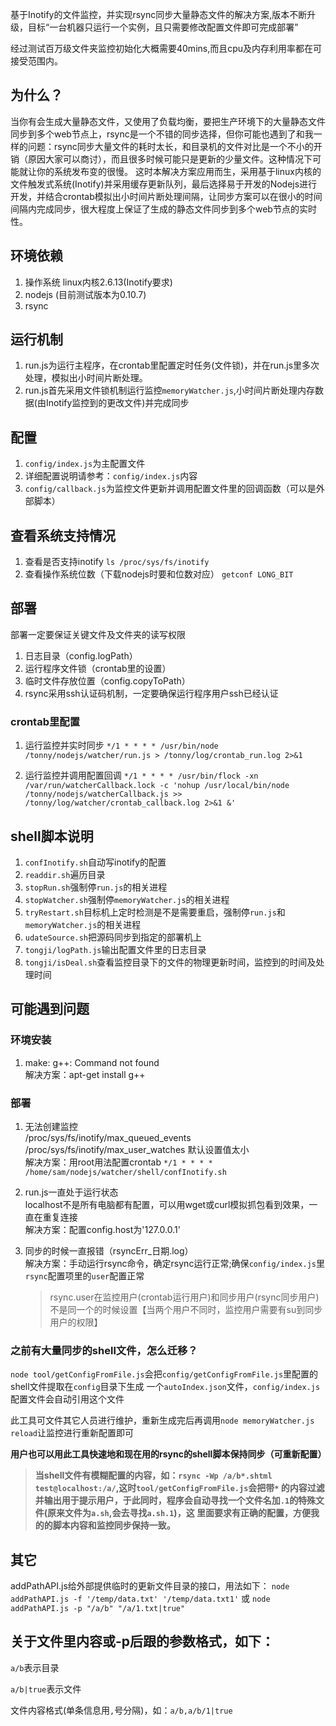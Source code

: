 基于Inotify的文件监控，并实现rsync同步大量静态文件的解决方案,版本不断升级，目标“一台机器只运行一个实例，且只需要修改配置文件即可完成部署”

经过测试百万级文件夹监控初始化大概需要40mins,而且cpu及内存利用率都在可接受范围内。

## 为什么？
当你有会生成大量静态文件，又使用了负载均衡，要把生产环境下的大量静态文件同步到多个web节点上，rsync是一个不错的同步选择，但你可能也遇到了和我一样的问题：rsync同步大量文件的耗时太长，和目录机的文件对比是一个不小的开销（原因大家可以商讨），而且很多时候可能只是更新的少量文件。这种情况下可能就让你的系统发布变的很慢。
这时本解决方案应用而生，采用基于linux内核的文件触发式系统(Inotify)并采用缓存更新队列，最后选择易于开发的Nodejs进行开发，并结合crontab模拟出小时间片断处理间隔，让同步方案可以在很小的时间间隔内完成同步，很大程度上保证了生成的静态文件同步到多个web节点的实时性。

## 环境依赖
1. 操作系统 linux内核2.6.13(Inotify要求)
2. nodejs (目前测试版本为0.10.7)
3. rsync

## 运行机制
1. run.js为运行主程序，在crontab里配置定时任务(文件锁)，并在run.js里多次处理，模拟出小时间片断处理。
2. run.js首先采用文件锁机制运行监控`memoryWatcher.js`,小时间片断处理内存数据(由Inotify监控到的更改文件)并完成同步

## 配置
1. `config/index.js`为主配置文件
2. 详细配置说明请参考：`config/index.js`内容
3. `config/callback.js`为监控文件更新并调用配置文件里的回调函数（可以是外部脚本）

## 查看系统支持情况
1. 查看是否支持inotify  `ls /proc/sys/fs/inotify`
2. 查看操作系统位数（下载nodejs时要和位数对应）  `getconf LONG_BIT`

## 部署
  部署一定要保证关键文件及文件夹的读写权限
  1. 日志目录（config.logPath）
  2. 运行程序文件锁（crontab里的设置）
  3. 临时文件存放位置（config.copyToPath）
  4. rsync采用ssh认证码机制，一定要确保运行程序用户ssh已经认证

### crontab里配置  
1. 运行监控并实时同步
`*/1 * * * * /usr/bin/node /tonny/nodejs/watcher/run.js > /tonny/log/crontab_run.log 2>&1`

2. 运行监控并调用配置回调
`*/1 * * * * /usr/bin/flock -xn /var/run/watcherCallback.lock -c 'nohup /usr/local/bin/node /tonny/nodejs/watcherCallback.js >> /tonny/log/watcher/crontab_callback.log 2>&1 &'`

## shell脚本说明
1. `confInotify.sh`自动写inotify的配置
2. `readdir.sh`遍历目录
3. `stopRun.sh`强制停`run.js`的相关进程
4. `stopWatcher.sh`强制停`memoryWatcher.js`的相关进程
5. `tryRestart.sh`目标机上定时检测是不是需要重启，强制停`run.js`和`memoryWatcher.js`的相关进程
6. `udateSource.sh`把源码同步到指定的部署机上
7. `tongji/logPath.js`输出配置文件里的日志目录
8. `tongji/isDeal.sh`查看监控目录下的文件的物理更新时间，监控到的时间及处理时间

## 可能遇到问题
### 环境安装
  1. make: g++: Command not found  
     解决方案：apt-get install g++
### 部署
  1. 无法创建监控  
     /proc/sys/fs/inotify/max_queued_events  
     /proc/sys/fs/inotify/max_user_watches 默认设置值太小  
     解决方案：用root用法配置crontab `*/1 * * * * /home/sam/nodejs/watcher/shell/confInotify.sh`

  2. run.js一直处于运行状态  
     localhost不是所有电脑都有配置，可以用wget或curl模拟抓包看到效果，一直在重复连接  
     解决方案：配置config.host为'127.0.0.1'

  3. 同步的时候一直报错（rsyncErr_日期.log）      
     解决方案：手动运行rsync命令，确定rsync运行正常;确保`config/index.js`里`rsync`配置项里的`user`配置正常
     > rsync.user在监控用户(crontab运行用户)和同步用户(rsync同步用户)不是同一个的时候设置【当两个用户不同时，监控用户需要有su到同步用户的权限】
     
     
### 之前有大量同步的shell文件，怎么迁移？
  `node tool/getConfigFromFile.js`会把`config/getConfigFromFile.js`里配置的shell文件提取在`config`目录下生成
  一个`autoIndex.json`文件，`config/index.js`配置文件会自动引用这个文件

  此工具可文件其它人员进行维护，重新生成完后再调用`node memoryWatcher.js reload`让监控进行重新配置即可

  **用户也可以用此工具快速地和现在用的rsync的shell脚本保持同步（可重新配置）**
  > **当shell文件有模糊配置的内容，如：`rsync -Wp /a/b*.shtml test@localhost:/a/`,这时`tool/getConfigFromFile.js`会把带`*`
  > 的内容过滤并输出用于提示用户，于此同时，程序会自动寻找一个文件名加`.1`的特殊文件(原来文件为`a.sh`,会去寻找`a.sh.1`)，这
  > 里面要求有正确的配置，方便我的的脚本内容和监控同步保持一致。**

## 其它
addPathAPI.js给外部提供临时的更新文件目录的接口，用法如下：
`node addPathAPI.js -f '/temp/data.txt' '/temp/data.txt1'` 或 `node addPathAPI.js -p "/a/b" "/a/1.txt|true"`
## 关于文件里内容或-p后跟的参数格式，如下：
`a/b`表示目录

`a/b|true`表示文件

文件内容格式(单条信息用`,`号分隔)，如：`a/b,a/b/1|true`
